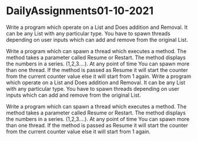 # DailyAssignments01-10-2021
Write a program which operate on a List and Does addition and Removal. It can be any List with any particular type. You have to spawn threads depending on user inputs which can add and remove from the original List.

Write a program which can spawn a thread which executes a method. The method takes a parameter called Resume or Restart. The method displays the numbers in a series. (1,2,3....). At any point of time You can spawn more than one thread. If the method is passed as Resume it will start the counter from the current counter value else it will start from 1 again.
Write a program which operate on a List and Does addition and Removal. It can be any List with any particular type. You have to spawn threads depending on user inputs which can add and remove from the original List.

Write a program which can spawn a thread which executes a method. The method takes a parameter called Resume or Restart. The method displays the numbers in a series. (1,2,3....). At any point of time You can spawn more than one thread. If the method is passed as Resume it will start the counter from the current counter value else it will start from 1 again.


